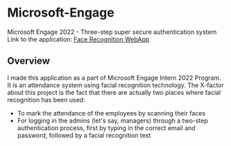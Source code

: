 # Microsoft-Engage
Microsoft Engage 2022 - Three-step super secure authentication system       
Link to the application: [Face Recognition WebApp](https://sarthak751.github.io/Microsoft-Engage/)

## Overview
I made this application as a part of Microsoft Engage Intern 2022 Program. It is an attendance system using facial recognition technology. The X-factor about this project is the fact that there are actually two places where facial recognition has been used:
* To mark the attendance of the employees by scanning their faces
* For logging in the admins (let's say, managers) through a two-step authentication process, first by typing in the correct email and password, followed by a facial recognition test

